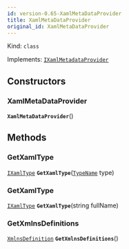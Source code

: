 ```yaml
---
id: version-0.65-XamlMetaDataProvider
title: XamlMetaDataProvider
original_id: XamlMetaDataProvider
---
```


Kind: `class`

Implements: [`IXamlMetadataProvider`](https://docs.microsoft.com/uwp/api/Windows.UI.Xaml.Markup.IXamlMetadataProvider)


## Constructors
### XamlMetaDataProvider
 **`XamlMetaDataProvider`**()




## Methods
### GetXamlType
[`IXamlType`](https://docs.microsoft.com/uwp/api/Windows.UI.Xaml.Markup.IXamlType) **`GetXamlType`**([`TypeName`](https://docs.microsoft.com/uwp/api/Windows.UI.Xaml.Interop.TypeName) type)



### GetXamlType
[`IXamlType`](https://docs.microsoft.com/uwp/api/Windows.UI.Xaml.Markup.IXamlType) **`GetXamlType`**(string fullName)



### GetXmlnsDefinitions
[`XmlnsDefinition`](https://docs.microsoft.com/uwp/api/Windows.UI.Xaml.Markup.XmlnsDefinition) **`GetXmlnsDefinitions`**()




